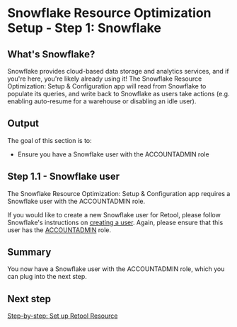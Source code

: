 # Snowflake Resource Optimization Setup - Step 1: Snowflake

## What's Snowflake?
Snowflake provides cloud-based data storage and analytics services, and if you're here, you're likely already using it! The Snowflake Resource Optimization: Setup & Configuration app will read from Snowflake to populate its queries, and write back to Snowflake as users take actions (e.g. enabling auto-resume for a warehouse or disabling an idle user).

## Output
The goal of this section is to:
* Ensure you have a Snowflake user with the ACCOUNTADMIN role

## Step 1.1 - Snowflake user
The Snowflake Resource Optimization: Setup & Configuration app requires a Snowflake user with the ACCOUNTADMIN role. 

If you would like to create a new Snowflake user for Retool, please follow Snowflake's instructions on [creating a user](https://docs.snowflake.com/en/user-guide/admin-user-management.html#creating-users). Again, please ensure that this user has the [ACCOUNTADMIN](https://docs.snowflake.com/en/user-guide/admin-user-management.html#creating-users) role.

## Summary
You now have a Snowflake user with the ACCOUNTADMIN role, which you can plug into the next step.

## Next step
[Step-by-step: Set up Retool Resource](./set-up-retool-resource.md)
